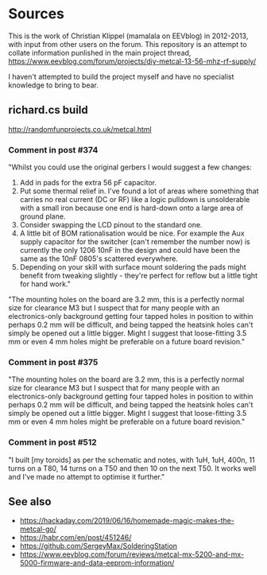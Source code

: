 # Sources

This is the work of Christian Klippel (mamalala on EEVblog) in 2012-2013, with input from other users on the forum. This repository is an attempt to collate information punlished in the main project thread, https://www.eevblog.com/forum/projects/diy-metcal-13-56-mhz-rf-supply/

I haven't attempted to build the project myself and have no specialist knowledge to bring to bear.


## richard.cs build

http://randomfunprojects.co.uk/metcal.html

### Comment in post #374

"Whilst you could use the original gerbers I would suggest a few changes:
1) Add in pads for the extra 56 pF capacitor.
2) Put some thermal relief in. I've found a lot of areas where something that carries no real current (DC or RF) like a logic pulldown is unsolderable with a small iron because one end is hard-down onto a large area of ground plane.
3) Consider swapping the LCD pinout to the standard one.
4) A little bit of BOM rationalisation would be nice. For example the Aux supply capacitor for the switcher (can't remember the number now) is currently the only 1206 10nF in the design and could have been the same as the 10nF 0805's scattered everywhere.
5) Depending on your skill with surface mount soldering the pads might benefit from tweaking slightly - they're perfect for reflow but a little tight for hand work."

"The mounting holes on the board are 3.2 mm, this is a perfectly normal size for clearance M3 but I suspect that for many people with an electronics-only background getting four tapped holes in position to within perhaps 0.2 mm will be difficult, and being tapped the heatsink holes can't simply be opened out a little bigger. Might I suggest that loose-fitting 3.5 mm or even 4 mm holes might be preferable on a future board revision."

### Comment in post #375

"The mounting holes on the board are 3.2 mm, this is a perfectly normal size for clearance M3 but I suspect that for many people with an electronics-only background getting four tapped holes in position to within perhaps 0.2 mm will be difficult, and being tapped the heatsink holes can't simply be opened out a little bigger. Might I suggest that loose-fitting 3.5 mm or even 4 mm holes might be preferable on a future board revision."

### Comment in post #512

"I built [my toroids] as per the schematic and notes, with 1uH, 1uH, 400n, 11 turns on a T80, 14 turns on a T50 and then 10 on the next T50. It works well and I've made no attempt to optimise it further."


## See also

- https://hackaday.com/2019/06/16/homemade-magic-makes-the-metcal-go/
- https://habr.com/en/post/451246/
- https://github.com/SergeyMax/SolderingStation
- https://www.eevblog.com/forum/reviews/metcal-mx-5200-and-mx-5000-firmware-and-data-eeprom-information/
